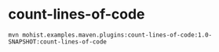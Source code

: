 # count-lines-of-code

```
mvn mohist.examples.maven.plugins:count-lines-of-code:1.0-SNAPSHOT:count-lines-of-code
```

